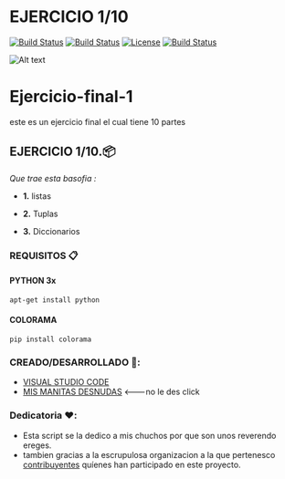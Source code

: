 # EJERCICIO 1/10

[![Build Status](https://img.shields.io/badge/-%231-green?logo=data:image/png;base64,iVBORw0KGgoAAAANSUhEUgAAAA4AAAAOCAQAAAC1QeVaAAAAAmJLR0QA/4ePzL8AAADKSURBVCgVBcE9SwIBAADQZ4khpCelIHGGiFAULiFOoURjQ9QerQYKDUJ7UEcu12EQ9IEnVDT4AxocGmrqT/UeAAc2ALAMALx4tg8y3swFAGR9efDtQ+LdTMcAIPTqCEDOvaIEWJMKAECoLwYi20YKaOkBiKHgV9OlDCJ/skpuxH5UOXZoYioAu249qmHqlKGGhU9LIG8F8KTImT1DI007AAhFUHel6kRXGUBeqgQkavq2AGyaaQCsS7VATtu1sQAAVl2Ijd05VwHgH+jDJXbdAovRAAAAAElFTkSuQmCC)](https://github.com/JosuePF/Ejercicio-final-1)
[![Build Status](https://img.shields.io/badge/-VSC-blue?logo=visual-studio-code&?style=for-the-badge)](https://github.com/JosuePF/Ejercicio-final-1)
[![License](https://img.shields.io/badge/license-MYdIc-yellow)](https://github.com/JosuePF/Ejercicio-final-1)
[![Build Status](https://img.shields.io/badge/ORGANIZACION-BARBATOS.RE-red?logo=data:image/png;base64,iVBORw0KGgoAAAANSUhEUgAAAA4AAAAOCAQAAAC1QeVaAAAAAmJLR0QA/4ePzL8AAACeSURBVCgVjcG9SQNxAAfQF3QBr0sW0Fl0g0NSHPaxVTKKOIKCNkpW+KdMY0hm8AO0OLifRDQYI+h7/uvYxETtFydaEa3GlqmhWzeGii0vWjMzrWc/HIgYG4vY903PtYhOJ+JKz9q5iAt9A5ciznyqvIm5HSu7FuLVng+VWufOl3udWmVt7lHfysCTBxsasTRyaikaG44URVEUxaG/vQM2djuxFcrHvAAAAABJRU5ErkJggg==)](https://github.com/JosuePF/Ejercicio-final-1)


![Alt text](https://github.com/JosuePF/Ejercicio-final-1/blob/master/pythonvstux.png?raw=true "Title")

# Ejercicio-final-1
este es un ejercicio final el cual tiene 10 partes 

## EJERCICIO 1/10.📦

_Que trae esta basofia :_

* **1.**  listas

* **2.**  Tuplas

* **3.**  Diccionarios


### REQUISITOS 📋

#### PYTHON 3x
```
apt-get install python
```

#### COLORAMA
```
pip install colorama
```

### CREADO/DESARROLLADO 🍺:

* [VISUAL STUDIO CODE](https://code.visualstudio.com/)
* [MIS MANITAS DESNUDAS](https://mismanitas.onion) <---no le des click


### Dedicatoria ❤️:

* Esta script se la dedico a mis chuchos por que son unos reverendo ereges.
* tambien gracias a la escrupulosa organizacion a la que pertenesco [contribuyentes](https://github.com/lupusre) quíenes han participado en este proyecto. 
 

